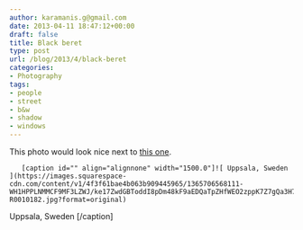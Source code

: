 ```yaml
---
author: karamanis.g@gmail.com
date: 2013-04-11 18:47:12+00:00
draft: false
title: Black beret
type: post
url: /blog/2013/4/black-beret
categories:
- Photography
tags:
- people
- street
- b&w
- shadow
- windows
---
```


This photo would look nice next to [this one](http://www.georgioskaramanis.com/blog/2013/4/shadow-call).


  
       [caption id="" align="alignnone" width="1500.0"]![ Uppsala, Sweden ](https://images.squarespace-cdn.com/content/v1/4f3f61bae4b063b909445965/1365706568111-WH1HPPLNMMCF9MF3LZWJ/ke17ZwdGBToddI8pDm48kF9aEDQaTpZHfWEO2zppK7Z7gQa3H78H3Y0txjaiv_0fDoOvxcdMmMKkDsyUqMSsMWxHk725yiiHCCLfrh8O1z5QPOohDIaIeljMHgDF5CVlOqpeNLcJ80NK65_fV7S1UX7HUUwySjcPdRBGehEKrDf5zebfiuf9u6oCHzr2lsfYZD7bBzAwq_2wCJyqgJebgg/20130411-R0010182.jpg?format=original)
 Uppsala, Sweden [/caption]
